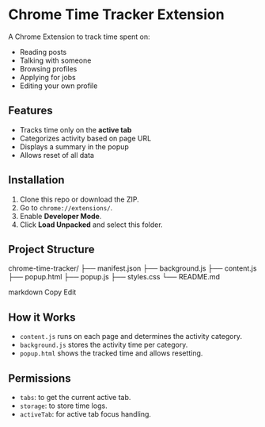 # Chrome Time Tracker Extension

A Chrome Extension to track time spent on:
- Reading posts
- Talking with someone
- Browsing profiles
- Applying for jobs
- Editing your own profile

## Features

- Tracks time only on the **active tab**
- Categorizes activity based on page URL
- Displays a summary in the popup
- Allows reset of all data

## Installation

1. Clone this repo or download the ZIP.
2. Go to `chrome://extensions/`.
3. Enable **Developer Mode**.
4. Click **Load Unpacked** and select this folder.

## Project Structure

chrome-time-tracker/
├── manifest.json
├── background.js
├── content.js
├── popup.html
├── popup.js
├── styles.css
└── README.md

markdown
Copy
Edit

## How it Works

- `content.js` runs on each page and determines the activity category.
- `background.js` stores the activity time per category.
- `popup.html` shows the tracked time and allows resetting.

## Permissions

- `tabs`: to get the current active tab.
- `storage`: to store time logs.
- `activeTab`: for active tab focus handling.